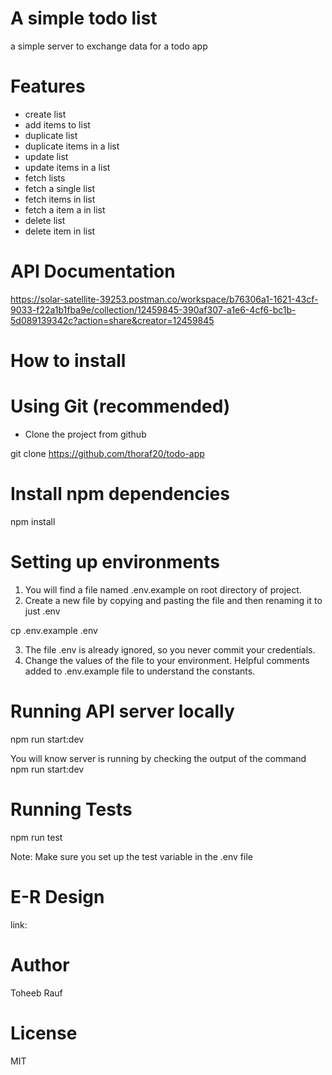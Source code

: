 # A simple todo list
a simple server to exchange data for a todo app

# Features
  - create list
  - add items to list
  - duplicate list
  - duplicate items in a list
  - update list
  - update items in a list
  - fetch lists
  - fetch a single list
  - fetch items in list
  - fetch a item a in list
  - delete list
  - delete item in list


# API Documentation
https://solar-satellite-39253.postman.co/workspace/b76306a1-1621-43cf-9033-f22a1b1fba9e/collection/12459845-390af307-a1e6-4cf6-bc1b-5d089139342c?action=share&creator=12459845
# How to install

# Using Git (recommended)

- Clone the project from github

git clone https://github.com/thoraf20/todo-app

# Install npm dependencies
npm install

# Setting up environments

1. You will find a file named .env.example on root directory of project.
2. Create a new file by copying and pasting the file and then renaming it to just .env

cp .env.example .env

3. The file .env is already ignored, so you never commit your credentials.
4. Change the values of the file to your environment. Helpful comments added to .env.example file to  understand the constants.
# Running API server locally
npm run start:dev

You will know server is running by checking the output of the command npm run start:dev

# Running Tests
npm run test

Note: Make sure you set up the test variable in the .env file

# E-R Design

link: 

# Author
Toheeb Rauf

# License
MIT